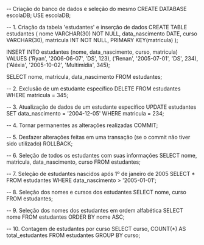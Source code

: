-- Criação do banco de dados e seleção do mesmo
CREATE DATABASE escolaDB;
USE escolaDB;

-- 1. Criação da tabela 'estudantes' e inserção de dados
CREATE TABLE estudantes (
    nome VARCHAR(30) NOT NULL, 
    data_nascimento DATE,
    curso VARCHAR(30),
    matricula INT NOT NULL, 
    PRIMARY KEY(matricula)
);

INSERT INTO estudantes (nome, data_nascimento, curso, matricula) VALUES 
    ('Ryan', '2006-06-07', 'DS', 123),
    ('Renan', '2005-07-01', 'DS', 234),
    ('Aléxia', '2005-10-02', 'Multimídia', 345);

SELECT nome, matricula, data_nascimento FROM estudantes;

-- 2. Exclusão de um estudante específico
DELETE FROM estudantes WHERE matricula = 345;

-- 3. Atualização de dados de um estudante específico
UPDATE estudantes SET data_nascimento = '2004-12-05' WHERE matricula = 234;

-- 4. Tornar permanentes as alterações realizadas
COMMIT;

-- 5. Desfazer alterações feitas em uma transação (se o commit não tiver sido utilizado)
ROLLBACK;

-- 6. Seleção de todos os estudantes com suas informações
SELECT nome, matricula, data_nascimento, curso FROM estudantes;

-- 7. Seleção de estudantes nascidos após 1º de janeiro de 2005
SELECT * FROM estudantes WHERE data_nascimento > '2005-01-01';

-- 8. Seleção dos nomes e cursos dos estudantes
SELECT nome, curso FROM estudantes;

-- 9. Seleção dos nomes dos estudantes em ordem alfabética
SELECT nome FROM estudantes ORDER BY nome ASC;

-- 10. Contagem de estudantes por curso
SELECT curso, COUNT(*) AS total_estudantes FROM estudantes GROUP BY curso;
